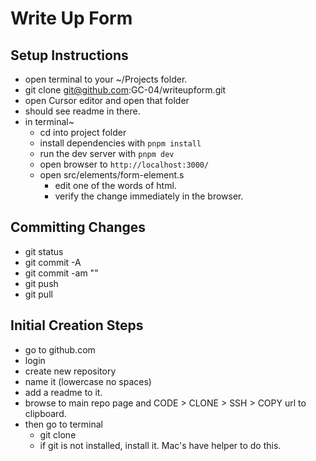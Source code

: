 # Write Up Form

## Setup Instructions

- open terminal to your ~/Projects folder.
- git clone git@github.com:GC-04/writeupform.git
- open Cursor editor and open that folder
- should see readme in there.
- in terminal~
  - cd into project folder
  - install dependencies with `pnpm install`
  - run the dev server with `pnpm dev`
  - open browser to `http://localhost:3000/`
  - open src/elements/form-element.s
    - edit one of the words of html.
    - verify the change immediately in the browser.

## Committing Changes
- git status
- git commit -A
- git commit -am "<describe changes>"
- git push
- git pull

## Initial Creation Steps

- go to github.com
- login
- create new repository
- name it (lowercase no spaces)
- add a readme to it.
- browse to main repo page and CODE > CLONE > SSH > COPY url to clipboard.
- then go to terminal
  - git clone <PASTE URL FROM ABOVE>
  - if git is not installed, install it. Mac's have helper to do this.
